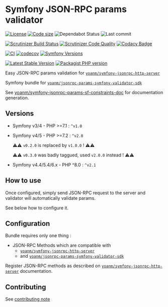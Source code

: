 # Symfony JSON-RPC params validator

[![License](https://img.shields.io/github/license/yoanm/symfony-jsonrpc-params-validator.svg)](https://github.com/yoanm/symfony-jsonrpc-params-validator)
[![Code size](https://img.shields.io/github/languages/code-size/yoanm/symfony-jsonrpc-params-validator.svg)](https://github.com/yoanm/symfony-jsonrpc-params-validator)
![Dependabot Status](https://flat.badgen.net/github/dependabot/yoanm/symfony-jsonrpc-params-validator)
![Last commit](https://badgen.net/github/last-commit/yoanm/symfony-jsonrpc-params-validator)

[![Scrutinizer Build Status](https://img.shields.io/scrutinizer/build/g/yoanm/symfony-jsonrpc-params-validator.svg?label=Scrutinizer\&logo=scrutinizer)](https://scrutinizer-ci.com/g/yoanm/symfony-jsonrpc-params-validator/build-status/master)
[![Scrutinizer Code Quality](https://img.shields.io/scrutinizer/g/yoanm/symfony-jsonrpc-params-validator/master.svg?logo=scrutinizer)](https://scrutinizer-ci.com/g/yoanm/symfony-jsonrpc-params-validator/?branch=master)
[![Codacy Badge](https://app.codacy.com/project/badge/Grade/8f39424add044b43a70bdb238e2f48db)](https://www.codacy.com/gh/yoanm/symfony-jsonrpc-params-validator/dashboard?utm_source=github.com\&utm_medium=referral\&utm_content=yoanm/symfony-jsonrpc-params-validator\&utm_campaign=Badge_Grade)

[![CI](https://github.com/yoanm/symfony-jsonrpc-params-validator/actions/workflows/CI.yml/badge.svg?branch=master)](https://github.com/yoanm/symfony-jsonrpc-params-validator/actions/workflows/CI.yml)
[![codecov](https://codecov.io/gh/yoanm/symfony-jsonrpc-params-validator/branch/master/graph/badge.svg?token=NHdwEBUFK5)](https://codecov.io/gh/yoanm/symfony-jsonrpc-params-validator)
[![Symfony Versions](https://img.shields.io/badge/Symfony-v4.4%20%2F%20v5.4%2F%20v6.x-8892BF.svg?logo=github)](https://symfony.com/)

[![Latest Stable Version](https://img.shields.io/packagist/v/yoanm/symfony-jsonrpc-params-validator.svg)](https://packagist.org/packages/yoanm/symfony-jsonrpc-params-validator)
[![Packagist PHP version](https://img.shields.io/packagist/php-v/yoanm/symfony-jsonrpc-params-validator.svg)](https://packagist.org/packages/yoanm/symfony-jsonrpc-params-validator)

Easy JSON-RPC params validation for [`yoanm/symfony-jsonrpc-http-server`](https://github.com/yoanm/symfony-jsonrpc-http-server)

Symfony bundle for [`yoanm/jsonrpc-params-symfony-validator-sdk`](https://github.com/yoanm/php-jsonrpc-params-symfony-validator-sdk)

See [yoanm/symfony-jsonrpc-params-sf-constraints-doc](https://github.com/yoanm/symfony-jsonrpc-params-sf-constraints-doc) for documentation generation.

## Versions

* Symfony v3/4 - PHP >=7.1 : `^v1.0`

* Symfony v4/5 - PHP >=7.2 : `^v2.0`

  ⚠️⚠️ `v0.2.0` is replaced by `v1.0.0` ! ⚠️⚠️

  ⚠️⚠️ `v0.3.0` was badly taggued, used `v2.0.0` instead ! ⚠️⚠️

* Symfony v4.4/5.4/6.x - PHP ^8.0 : `^v2.1`

## How to use

Once configured, simply send JSON-RPC request to the server and validator will automatically validate params.

See below how to configure it.

## Configuration

Bundle requires only one thing :

* JSON-RPC Methods which are compatible with
  * [`yoanm/symfony-jsonrpc-http-server`](https://github.com/yoanm/symfony-jsonrpc-http-server)
  * and [`yoanm/jsonrpc-params-symfony-validator-sdk`](https://github.com/yoanm/php-jsonrpc-params-symfony-validator-sdk)

Register JSON-RPC methods as described on [`yoanm/symfony-jsonrpc-http-server`](https://github.com/yoanm/symfony-jsonrpc-http-server) documentation.

## Contributing

See [contributing note](./CONTRIBUTING.md)
